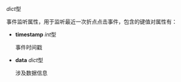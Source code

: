 *dict*型

  事件监听属性，用于监听最近一次折点点击事件，包含的键值对属性有：

  - **timestamp** *int*型

    事件时间戳

  - **data** *dict*型

    涉及数据信息

